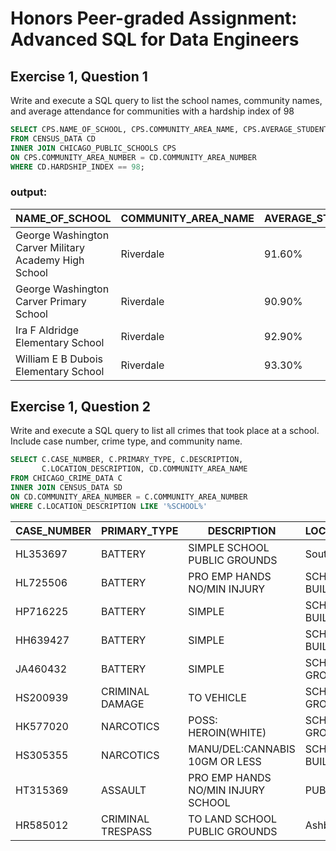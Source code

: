 # Honors Peer-graded Assignment: Advanced SQL for Data Engineers

## Exercise 1, Question 1
Write and execute a SQL query to list the school names, community names, and average attendance for communities with a hardship index of 98

```sql
SELECT CPS.NAME_OF_SCHOOL, CPS.COMMUNITY_AREA_NAME, CPS.AVERAGE_STUDENT_ATTENDANCE, CD.HARDSHIP_INDEX 
FROM CENSUS_DATA CD
INNER JOIN CHICAGO_PUBLIC_SCHOOLS CPS
ON CPS.COMMUNITY_AREA_NUMBER = CD.COMMUNITY_AREA_NUMBER
WHERE CD.HARDSHIP_INDEX == 98;
```

### output:

| NAME_OF_SCHOOL |	COMMUNITY_AREA_NAME	| AVERAGE_STUDENT_ATTENDANCE | HARDSHIP_INDEX
| --- |  --- | --- | --- |
| George Washington Carver Military Academy High School	| Riverdale |	91.60%	| 98 |
| George Washington Carver Primary School	| Riverdale |	90.90% |	98 |
| Ira F Aldridge Elementary School |	Riverdale	| 92.90% |	98 |
| William E B Dubois Elementary School |	Riverdale	| 93.30%	| 98 |

## Exercise 1, Question 2
Write and execute a SQL query to list all crimes that took place at a school. Include case number, crime type, and community name.

```sql
SELECT C.CASE_NUMBER, C.PRIMARY_TYPE, C.DESCRIPTION, 
	   C.LOCATION_DESCRIPTION, CD.COMMUNITY_AREA_NAME 
FROM CHICAGO_CRIME_DATA C
INNER JOIN CENSUS_DATA SD
ON CD.COMMUNITY_AREA_NUMBER = C.COMMUNITY_AREA_NUMBER
WHERE C.LOCATION_DESCRIPTION LIKE '%SCHOOL%'
```

| CASE_NUMBER |	PRIMARY_TYPE |	DESCRIPTION	| LOCATION_DESCRIPTION	| COMMUNITY_AREA_NAME |
| --- | --- | --- | --- | ---| 
| HL353697	| BATTERY	| SIMPLE	SCHOOL PUBLIC GROUNDS	| South Shore |
| HL725506	| BATTERY	| PRO EMP HANDS NO/MIN INJURY	| SCHOOL PUBLIC BUILDING	| Lincoln Square |
| HP716225	| BATTERY	| SIMPLE	| SCHOOL PUBLIC BUILDING	| Douglas |
| HH639427	| BATTERY	| SIMPLE	| SCHOOL PUBLIC BUILDING	| Austin |
| JA460432	| BATTERY	| SIMPLE	| SCHOOL PUBLIC GROUNDS	| Ashburn |
| HS200939	| CRIMINAL DAMAGE	| TO VEHICLE	| SCHOOL PUBLIC GROUNDS	| Austin |
| HK577020	| NARCOTICS	| POSS: HEROIN(WHITE)	| SCHOOL PUBLIC GROUNDS	| Rogers Park |
| HS305355	| NARCOTICS	| MANU/DEL:CANNABIS 10GM OR LESS	| SCHOOL PUBLIC BUILDING	| Brighton Park |
| HT315369	| ASSAULT	| PRO EMP HANDS NO/MIN INJURY	SCHOOL | PUBLIC GROUNDS	East | Garfield Park |
| HR585012	| CRIMINAL TRESPASS	| TO LAND	SCHOOL PUBLIC GROUNDS	| Ashburn |

